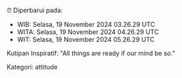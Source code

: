 ⏰ Diperbarui pada:
- WIB: Selasa, 19 November 2024 03.26.29 UTC
- WITA: Selasa, 19 November 2024 04.26.29 UTC
- WIT: Selasa, 19 November 2024 05.26.29 UTC

Kutipan Inspiratif:
"All things are ready if our mind be so."


Kategori: attitude

